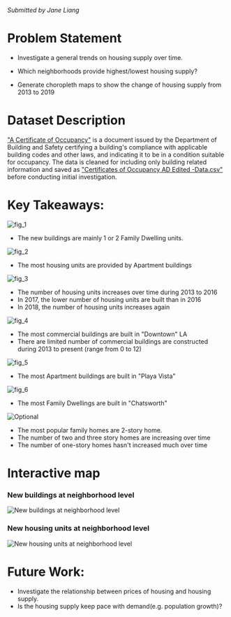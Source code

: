 *Submitted by Jane Liang*

# Problem Statement

- Investigate a general trends on housing supply over time. 

- Which neighborhoods provide highest/lowest housing supply?

- Generate choropleth maps to show the change of housing supply from 2013 to 2019

# Dataset Description

["A Certificate of Occupancy"](https://data.lacity.org/A-Safe-City/Building-and-Safety-Certificate-of-Occupancy/3f9m-afei) is a document issued by the Department of Building and Safety certifying a building's compliance with applicable building codes and other laws, and indicating it to be in a condition suitable for occupancy. The data is cleaned for including only building related information and saved as ["Certificates of Occupancy AD Edited -Data.csv"](./Data/Certificates%20of%20Occupancy%20AD%20Edited%20-%20Data.csv) before conducting initial investigation. 

# Key Takeaways:

![fig_1](./Image/fig_1.png)
- The new buildings are mainly 1 or 2 Family Dwelling units.


![fig_2](./Image/fig_2.png)
- The most housing units are provided by Apartment buildings


![fig_3](./Image/fig_3.png)
- The number of housing units increases over time during 2013 to 2016
- In 2017, the lower number of housing units are built than in 2016
- In 2018, the number of housing units increases again


![fig_4](./Image/fig_4.png)
- The most commercial buildings are built in "Downtown" LA
- There are limited number of commercial buildings are constructed during 2013 to present (range from 0 to 12)


![fig_5](./Image/fig_5.png)
- The most Apartment buildings are built in "Playa Vista"

![fig_6](./Image/fig_6.png)
- The most Family Dwellings are built in "Chatsworth"

![Optional](./Image/fig_option.png)
- The most popular family homes are 2-story home.
- The number of two and three story homes are increasing over time
- The number of one-story homes hasn't increased much over time


# Interactive map

### New buildings at neighborhood level
![New buildings at neighborhood level](./Image/Building.png)


### New housing units at neighborhood level
![New housing units at neighborhood level](./Image/visualization(1).png)

# Future Work:

- Investigate the relationship between prices of housing and housing supply.
- Is the housing supply keep pace with demand(e.g. population growth)?
